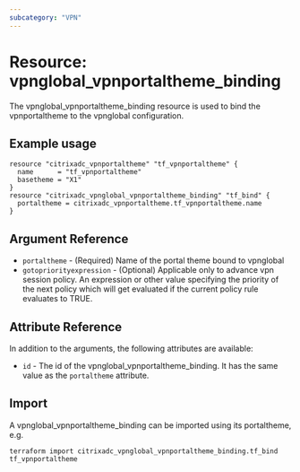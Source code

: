 ```yaml
---
subcategory: "VPN"
---
```


# Resource: vpnglobal_vpnportaltheme_binding

The vpnglobal_vpnportaltheme_binding resource is used to bind the vpnportaltheme to the vpnglobal configuration.


## Example usage

```hcl
resource "citrixadc_vpnportaltheme" "tf_vpnportaltheme" {
  name      = "tf_vpnportaltheme"
  basetheme = "X1"
}
resource "citrixadc_vpnglobal_vpnportaltheme_binding" "tf_bind" {
  portaltheme = citrixadc_vpnportaltheme.tf_vpnportaltheme.name
}
```


## Argument Reference

* `portaltheme` - (Required) Name of the portal theme bound to vpnglobal
* `gotopriorityexpression` - (Optional) Applicable only to advance vpn session policy. An expression or other value specifying the priority of the next policy which will get evaluated if the current policy rule evaluates to TRUE.


## Attribute Reference

In addition to the arguments, the following attributes are available:

* `id` - The id of the vpnglobal_vpnportaltheme_binding. It has the same value as the `portaltheme` attribute.


## Import

A vpnglobal_vpnportaltheme_binding can be imported using its portaltheme, e.g.

```shell
terraform import citrixadc_vpnglobal_vpnportaltheme_binding.tf_bind tf_vpnportaltheme
```
